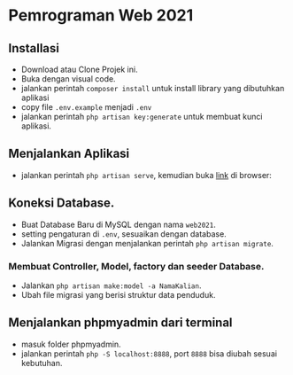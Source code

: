 # Pemrograman Web 2021

## Installasi
- Download atau Clone Projek ini.
- Buka dengan visual code.
- jalankan perintah `composer install` untuk install library yang dibutuhkan aplikasi
- copy file `.env.example` menjadi `.env`
- jalankan perintah `php artisan key:generate` untuk membuat kunci aplikasi.

## Menjalankan Aplikasi
- jalankan perintah `php artisan serve`, kemudian buka [link](http://localhost:8000) di browser:

## Koneksi Database.
- Buat Database Baru di MySQL dengan nama `web2021`.
- setting pengaturan di `.env`, sesuaikan dengan database.
- Jalankan Migrasi dengan menjalankan perintah `php artisan migrate`.

### Membuat Controller, Model, factory dan seeder Database.
- Jalankan `php artisan make:model -a NamaKalian`.
- Ubah file migrasi yang berisi struktur data penduduk.

## Menjalankan phpmyadmin dari terminal
- masuk folder phpmyadmin.
- jalankan perintah `php -S localhost:8888`, port `8888` bisa diubah sesuai kebutuhan.